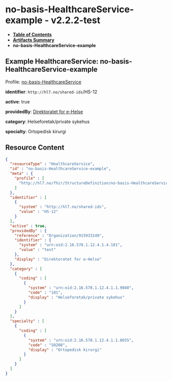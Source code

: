 # no-basis-HealthcareService-example - v2.2.2-test

* [**Table of Contents**](toc.md)
* [**Artifacts Summary**](artifacts.md)
* **no-basis-HealthcareService-example**

## Example HealthcareService: no-basis-HealthcareService-example

Profile: [no-basis-HealthcareService](StructureDefinition-no-basis-HealthcareService.md)

**identifier**: `http://hl7.no/shared-ids`/HS-12

**active**: true

**providedBy**: [Direktoratet for e-Helse](Organization/915933149)

**category**: Helseforetak/private sykehus

**specialty**: Ortopedisk kirurgi



## Resource Content

```json
{
  "resourceType" : "HealthcareService",
  "id" : "no-basis-HealthcareService-example",
  "meta" : {
    "profile" : [
      "http://hl7.no/fhir/StructureDefinition/no-basis-HealthcareService"
    ]
  },
  "identifier" : [
    {
      "system" : "http://hl7.no/shared-ids",
      "value" : "HS-12"
    }
  ],
  "active" : true,
  "providedBy" : {
    "reference" : "Organization/915933149",
    "identifier" : {
      "system" : "urn:oid:2.16.578.1.12.4.1.4.101",
      "value" : "test"
    },
    "display" : "Direktoratet for e-Helse"
  },
  "category" : [
    {
      "coding" : [
        {
          "system" : "urn:oid:2.16.578.1.12.4.1.1.9040",
          "code" : "101",
          "display" : "Helseforetak/private sykehus"
        }
      ]
    }
  ],
  "specialty" : [
    {
      "coding" : [
        {
          "system" : "urn:oid:2.16.578.1.12.4.1.1.8655",
          "code" : "S0208",
          "display" : "Ortopedisk kirurgi"
        }
      ]
    }
  ]
}

```
